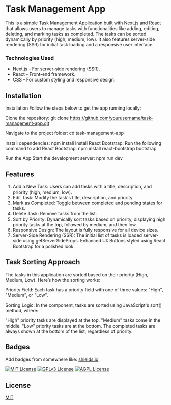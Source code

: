 
# Task Management App

This is a simple Task Management Application built with Next.js and React that allows users to manage tasks with functionalities like adding, editing, deleting, and marking tasks as completed. The tasks can be sorted dynamically by priority (high, medium, low). It also features server-side rendering (SSR) for initial task loading and a responsive user interface.


### Technologies Used

- Next.js - For server-side rendering (SSR).
- React - Front-end framework.
- CSS - For custom styling and responsive design.









## Installation

Installation
Follow the steps below to get the app running locally:

Clone the repository:
git clone https://github.com/yourusername/task-management-app.git

Navigate to the project folder:
cd task-management-app

Install dependencies:
npm install
Install React Bootstrap:
Run the following command to add React Bootstrap:
npm install react-bootstrap bootstrap

Run the App
Start the development server:
npm run dev
    
## Features

1. Add a New Task: Users can add tasks with a title, description, and priority (high, medium, low).
2. Edit Task: Modify the task's title, description, and priority.
3. Mark as Completed: Toggle between completed and pending states for tasks.
4. Delete Task: Remove tasks from the list.
5. Sort by Priority: Dynamically sort tasks based on priority, displaying high priority tasks at the top, followed by medium, and then low.
6. Responsive Design: The layout is fully responsive for all device sizes.
7. Server-Side Rendering (SSR): The initial list of tasks is loaded server-side using getServerSideProps.
Enhanced UI: Buttons styled using React Bootstrap for a polished look.


## Task Sorting Approach
The tasks in this application are sorted based on their priority (High, Medium, Low). Here’s how the sorting works:

Priority Field: Each task has a priority field with one of three values: "High", "Medium", or "Low".

Sorting Logic: In the component, tasks are sorted using JavaScript's sort() method, where:

"High" priority tasks are displayed at the top.
"Medium" tasks come in the middle.
"Low" priority tasks are at the bottom.
The completed tasks are always shown at the bottom of the list, regardless of priority.

## Badges

Add badges from somewhere like: [shields.io](https://shields.io/)

[![MIT License](https://img.shields.io/badge/License-MIT-green.svg)](https://choosealicense.com/licenses/mit/)
[![GPLv3 License](https://img.shields.io/badge/License-GPL%20v3-yellow.svg)](https://opensource.org/licenses/)
[![AGPL License](https://img.shields.io/badge/license-AGPL-blue.svg)](http://www.gnu.org/licenses/agpl-3.0)


## License

[MIT](https://choosealicense.com/licenses/mit/)

